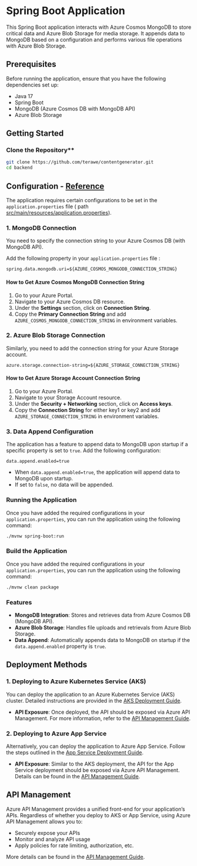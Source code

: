 # Spring Boot Application

This Spring Boot application interacts with Azure Cosmos MongoDB to store critical data and Azure Blob Storage for media storage. It appends data to MongoDB based on a configuration and performs various file operations with Azure Blob Storage.

## Prerequisites

Before running the application, ensure that you have the following dependencies set up:

- Java 17
- Spring Boot
- MongoDB (Azure Cosmos DB with MongoDB API)
- Azure Blob Storage

## Getting Started

### Clone the Repository**

   ```bash
   git clone https://github.com/terawe/contentgenerator.git
   cd backend
   ```

## Configuration - [Reference](env_variables.md)

The application requires certain configurations to be set in the `application.properties` file ( path [src/main/resources/application.properties](src/main/resources/application.properties)).

### 1. MongoDB Connection

You need to specify the connection string to your Azure Cosmos DB (with MongoDB API).

Add the following property in your `application.properties` file :

```properties
spring.data.mongodb.uri=${AZURE_COSMOS_MONGODB_CONNECTION_STRING}
```

#### How to Get Azure Cosmos MongoDB Connection String

1. Go to your Azure Portal.
2. Navigate to your Azure Cosmos DB resource.
3. Under the **Settings** section, click on **Connection String**.
4. Copy the **Primary Connection String** and add `AZURE_COSMOS_MONGODB_CONNECTION_STRING` in environment variables.

### 2. Azure Blob Storage Connection

Similarly, you need to add the connection string for your Azure Storage account.

```properties
azure.storage.connection-string=${AZURE_STORAGE_CONNECTION_STRING}
```

#### How to Get Azure Storage Account Connection String

1. Go to your Azure Portal.
2. Navigate to your Storage Account resource.
3. Under the **Security + Networking** section, click on **Access keys**.
4. Copy the **Connection String** for either key1 or key2 and add `AZURE_STORAGE_CONNECTION_STRING` in environment variables.

### 3. Data Append Configuration

The application has a feature to append data to MongoDB upon startup if a specific property is set to `true`. Add the following configuration:

```properties
data.append.enabled=true
```
* When `data.append.enabled=true`, the application will append data to MongoDB upon startup.
* If set to `false`, no data will be appended.

### Running the Application
Once you have added the required configurations in your `application.properties`, you can run the application using the following command:

```bash
./mvnw spring-boot:run
```

### Build the Application
Once you have added the required configurations in your `application.properties`, you can run the application using the following command:

```bash
./mvnw clean package
```

### Features

* **MongoDB Integration**: Stores and retrieves data from Azure Cosmos DB (MongoDB API).
* **Azure Blob Storage**: Handles file uploads and retrievals from Azure Blob Storage.
* **Data Append**: Automatically appends data to MongoDB on startup if the `data.append.enabled` property is `true`.

## Deployment Methods

### 1. Deploying to Azure Kubernetes Service (AKS)

You can deploy the application to an Azure Kubernetes Service (AKS) cluster. Detailed instructions are provided in the [AKS Deployment Guide](aks.md).

- **API Exposure**: Once deployed, the API should be exposed via Azure API Management. For more information, refer to the [API Management Guide](api_management.md).

### 2. Deploying to Azure App Service

Alternatively, you can deploy the application to Azure App Service. Follow the steps outlined in the [App Service Deployment Guide](app_service.md).

- **API Exposure**: Similar to the AKS deployment, the API for the App Service deployment should be exposed via Azure API Management. Details can be found in the [API Management Guide](api_management.md).

## API Management

Azure API Management provides a unified front-end for your application’s APIs. Regardless of whether you deploy to AKS or App Service, using Azure API Management allows you to:

- Securely expose your APIs
- Monitor and analyze API usage
- Apply policies for rate limiting, authorization, etc.

More details can be found in the [API Management Guide](../api_management.md).
